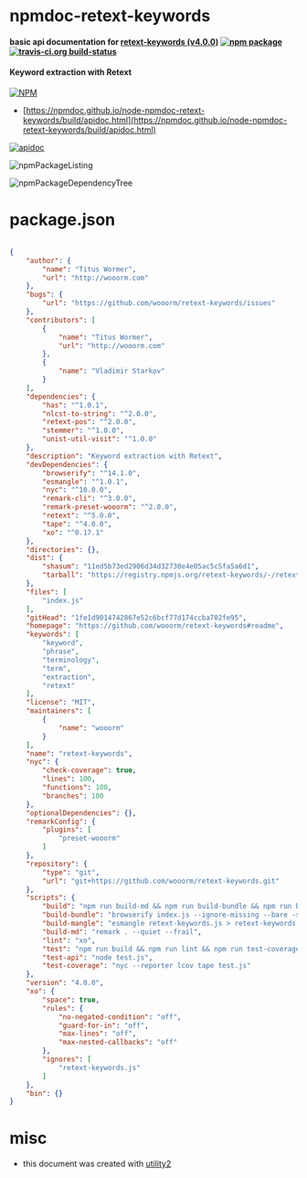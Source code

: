 # npmdoc-retext-keywords

#### basic api documentation for  [retext-keywords (v4.0.0)](https://github.com/wooorm/retext-keywords#readme)  [![npm package](https://img.shields.io/npm/v/npmdoc-retext-keywords.svg?style=flat-square)](https://www.npmjs.org/package/npmdoc-retext-keywords) [![travis-ci.org build-status](https://api.travis-ci.org/npmdoc/node-npmdoc-retext-keywords.svg)](https://travis-ci.org/npmdoc/node-npmdoc-retext-keywords)

#### Keyword extraction with Retext

[![NPM](https://nodei.co/npm/retext-keywords.png?downloads=true&downloadRank=true&stars=true)](https://www.npmjs.com/package/retext-keywords)

- [https://npmdoc.github.io/node-npmdoc-retext-keywords/build/apidoc.html](https://npmdoc.github.io/node-npmdoc-retext-keywords/build/apidoc.html)

[![apidoc](https://npmdoc.github.io/node-npmdoc-retext-keywords/build/screenCapture.buildCi.browser.%252Ftmp%252Fbuild%252Fapidoc.html.png)](https://npmdoc.github.io/node-npmdoc-retext-keywords/build/apidoc.html)

![npmPackageListing](https://npmdoc.github.io/node-npmdoc-retext-keywords/build/screenCapture.npmPackageListing.svg)

![npmPackageDependencyTree](https://npmdoc.github.io/node-npmdoc-retext-keywords/build/screenCapture.npmPackageDependencyTree.svg)



# package.json

```json

{
    "author": {
        "name": "Titus Wormer",
        "url": "http://wooorm.com"
    },
    "bugs": {
        "url": "https://github.com/wooorm/retext-keywords/issues"
    },
    "contributors": [
        {
            "name": "Titus Wormer",
            "url": "http://wooorm.com"
        },
        {
            "name": "Vladimir Starkov"
        }
    ],
    "dependencies": {
        "has": "^1.0.1",
        "nlcst-to-string": "^2.0.0",
        "retext-pos": "^2.0.0",
        "stemmer": "^1.0.0",
        "unist-util-visit": "^1.0.0"
    },
    "description": "Keyword extraction with Retext",
    "devDependencies": {
        "browserify": "^14.1.0",
        "esmangle": "^1.0.1",
        "nyc": "^10.0.0",
        "remark-cli": "^3.0.0",
        "remark-preset-wooorm": "^2.0.0",
        "retext": "^5.0.0",
        "tape": "^4.0.0",
        "xo": "^0.17.1"
    },
    "directories": {},
    "dist": {
        "shasum": "11ed5b73ed2906d34d32730e4e05ac5c5fa5a6d1",
        "tarball": "https://registry.npmjs.org/retext-keywords/-/retext-keywords-4.0.0.tgz"
    },
    "files": [
        "index.js"
    ],
    "gitHead": "1fe1d9014742867e52c6bcf77d174ccba702fe95",
    "homepage": "https://github.com/wooorm/retext-keywords#readme",
    "keywords": [
        "keyword",
        "phrase",
        "terminology",
        "term",
        "extraction",
        "retext"
    ],
    "license": "MIT",
    "maintainers": [
        {
            "name": "wooorm"
        }
    ],
    "name": "retext-keywords",
    "nyc": {
        "check-coverage": true,
        "lines": 100,
        "functions": 100,
        "branches": 100
    },
    "optionalDependencies": {},
    "remarkConfig": {
        "plugins": [
            "preset-wooorm"
        ]
    },
    "repository": {
        "type": "git",
        "url": "git+https://github.com/wooorm/retext-keywords.git"
    },
    "scripts": {
        "build": "npm run build-md && npm run build-bundle && npm run build-mangle",
        "build-bundle": "browserify index.js --ignore-missing --bare -s retextKeywords > retext-keywords.js",
        "build-mangle": "esmangle retext-keywords.js > retext-keywords.min.js",
        "build-md": "remark . --quiet --frail",
        "lint": "xo",
        "test": "npm run build && npm run lint && npm run test-coverage",
        "test-api": "node test.js",
        "test-coverage": "nyc --reporter lcov tape test.js"
    },
    "version": "4.0.0",
    "xo": {
        "space": true,
        "rules": {
            "no-negated-condition": "off",
            "guard-for-in": "off",
            "max-lines": "off",
            "max-nested-callbacks": "off"
        },
        "ignores": [
            "retext-keywords.js"
        ]
    },
    "bin": {}
}
```



# misc
- this document was created with [utility2](https://github.com/kaizhu256/node-utility2)

